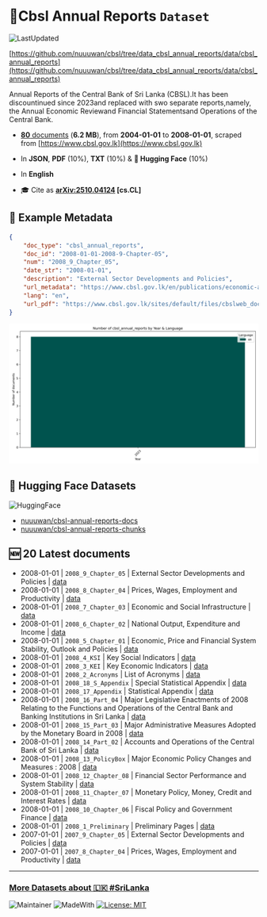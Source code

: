 # 📙Cbsl Annual Reports `Dataset`

![LastUpdated](https://img.shields.io/badge/last_updated-2025--10--08_10:58:47-green)

[https://github.com/nuuuwan/cbsl/tree/data_cbsl_annual_reports/data/cbsl_annual_reports](https://github.com/nuuuwan/cbsl/tree/data_cbsl_annual_reports/data/cbsl_annual_reports)

Annual Reports of the Central Bank of Sri Lanka (CBSL).It has been discountinued since 2023and replaced with swo separate reports,namely, the Annual Economic Reviewand Financial Statementsand Operations of the Central Bank.

- [**80** documents](https://github.com/nuuuwan/cbsl/tree/data_cbsl_annual_reports/data/cbsl_annual_reports) (**6.2 MB**), from **2004-01-01** to **2008-01-01**, scraped from [https://www.cbsl.gov.lk](https://www.cbsl.gov.lk)

- In **JSON**, **PDF** (10%), **TXT** (10%) & **🤗 Hugging Face** (10%)

- In **English**

- 🎓 Cite as **[arXiv:2510.04124](https://arxiv.org/abs/2510.04124) [cs.CL]**

## 📝 Example Metadata

```json
{
    "doc_type": "cbsl_annual_reports",
    "doc_id": "2008-01-01-2008-9-Chapter-05",
    "num": "2008_9_Chapter_05",
    "date_str": "2008-01-01",
    "description": "External Sector Developments and Policies",
    "url_metadata": "https://www.cbsl.gov.lk/en/publications/economic-and-financial-reports/annual-reports/annual-report-2008",
    "lang": "en",
    "url_pdf": "https://www.cbsl.gov.lk/sites/default/files/cbslweb_documents/publications/annual_report/archives/en/2008_9_Chapter_05.pdf"
}
```

![Chart](https://raw.githubusercontent.com/nuuuwan/cbsl/refs/heads/data_cbsl_annual_reports/data/cbsl_annual_reports/docs_by_year_and_lang.png)

## 🤗 Hugging Face Datasets

![HuggingFace](https://img.shields.io/badge/-HuggingFace-FDEE21?style=for-the-badge&logo=HuggingFace)

- [nuuuwan/cbsl-annual-reports-docs](https://huggingface.co/datasets/nuuuwan/cbsl-annual-reports-docs)
- [nuuuwan/cbsl-annual-reports-chunks](https://huggingface.co/datasets/nuuuwan/cbsl-annual-reports-chunks)

## 🆕 20 Latest documents

- 2008-01-01 | `2008_9_Chapter_05` | External Sector Developments and Policies | [data](https://github.com/nuuuwan/cbsl/tree/data_cbsl_annual_reports/data/cbsl_annual_reports/2000s/2008/2008-01-01-2008-9-Chapter-05)
- 2008-01-01 | `2008_8_Chapter_04` | Prices, Wages, Employment and Productivity | [data](https://github.com/nuuuwan/cbsl/tree/data_cbsl_annual_reports/data/cbsl_annual_reports/2000s/2008/2008-01-01-2008-8-Chapter-04)
- 2008-01-01 | `2008_7_Chapter_03` | Economic and Social Infrastructure | [data](https://github.com/nuuuwan/cbsl/tree/data_cbsl_annual_reports/data/cbsl_annual_reports/2000s/2008/2008-01-01-2008-7-Chapter-03)
- 2008-01-01 | `2008_6_Chapter_02` | National Output, Expenditure and Income | [data](https://github.com/nuuuwan/cbsl/tree/data_cbsl_annual_reports/data/cbsl_annual_reports/2000s/2008/2008-01-01-2008-6-Chapter-02)
- 2008-01-01 | `2008_5_Chapter_01` | Economic, Price and Financial System Stability, Outlook and Policies | [data](https://github.com/nuuuwan/cbsl/tree/data_cbsl_annual_reports/data/cbsl_annual_reports/2000s/2008/2008-01-01-2008-5-Chapter-01)
- 2008-01-01 | `2008_4_KSI` | Key Social Indicators | [data](https://github.com/nuuuwan/cbsl/tree/data_cbsl_annual_reports/data/cbsl_annual_reports/2000s/2008/2008-01-01-2008-4-KSI)
- 2008-01-01 | `2008_3_KEI` | Key Economic Indicators | [data](https://github.com/nuuuwan/cbsl/tree/data_cbsl_annual_reports/data/cbsl_annual_reports/2000s/2008/2008-01-01-2008-3-KEI)
- 2008-01-01 | `2008_2_Acronyms` | List of Acronyms | [data](https://github.com/nuuuwan/cbsl/tree/data_cbsl_annual_reports/data/cbsl_annual_reports/2000s/2008/2008-01-01-2008-2-Acronyms)
- 2008-01-01 | `2008_18_S_Appendix` | Special Statistical Appendix | [data](https://github.com/nuuuwan/cbsl/tree/data_cbsl_annual_reports/data/cbsl_annual_reports/2000s/2008/2008-01-01-2008-18-S-Appendix)
- 2008-01-01 | `2008_17_Appendix` | Statistical Appendix | [data](https://github.com/nuuuwan/cbsl/tree/data_cbsl_annual_reports/data/cbsl_annual_reports/2000s/2008/2008-01-01-2008-17-Appendix)
- 2008-01-01 | `2008_16_Part_04` | Major Legislative Enactments of 2008 Relating to the Functions and Operations of the Central Bank and Banking Institutions in Sri Lanka | [data](https://github.com/nuuuwan/cbsl/tree/data_cbsl_annual_reports/data/cbsl_annual_reports/2000s/2008/2008-01-01-2008-16-Part-04)
- 2008-01-01 | `2008_15_Part_03` | Major Administrative Measures Adopted by the Monetary Board in 2008 | [data](https://github.com/nuuuwan/cbsl/tree/data_cbsl_annual_reports/data/cbsl_annual_reports/2000s/2008/2008-01-01-2008-15-Part-03)
- 2008-01-01 | `2008_14_Part_02` | Accounts and Operations of the Central Bank of Sri Lanka | [data](https://github.com/nuuuwan/cbsl/tree/data_cbsl_annual_reports/data/cbsl_annual_reports/2000s/2008/2008-01-01-2008-14-Part-02)
- 2008-01-01 | `2008_13_PolicyBox` | Major Economic Policy Changes and Measures : 2008 | [data](https://github.com/nuuuwan/cbsl/tree/data_cbsl_annual_reports/data/cbsl_annual_reports/2000s/2008/2008-01-01-2008-13-PolicyBox)
- 2008-01-01 | `2008_12_Chapter_08` | Financial Sector Performance and System Stability | [data](https://github.com/nuuuwan/cbsl/tree/data_cbsl_annual_reports/data/cbsl_annual_reports/2000s/2008/2008-01-01-2008-12-Chapter-08)
- 2008-01-01 | `2008_11_Chapter_07` | Monetary Policy, Money, Credit and Interest Rates | [data](https://github.com/nuuuwan/cbsl/tree/data_cbsl_annual_reports/data/cbsl_annual_reports/2000s/2008/2008-01-01-2008-11-Chapter-07)
- 2008-01-01 | `2008_10_Chapter_06` | Fiscal Policy and Government Finance | [data](https://github.com/nuuuwan/cbsl/tree/data_cbsl_annual_reports/data/cbsl_annual_reports/2000s/2008/2008-01-01-2008-10-Chapter-06)
- 2008-01-01 | `2008_1_Preliminary` | Preliminary Pages | [data](https://github.com/nuuuwan/cbsl/tree/data_cbsl_annual_reports/data/cbsl_annual_reports/2000s/2008/2008-01-01-2008-1-Preliminary)
- 2007-01-01 | `2007_9_Chapter_05` | External Sector Developments and Policies | [data](https://github.com/nuuuwan/cbsl/tree/data_cbsl_annual_reports/data/cbsl_annual_reports/2000s/2007/2007-01-01-2007-9-Chapter-05)
- 2007-01-01 | `2007_8_Chapter_04` | Prices, Wages, Employment and Productivity | [data](https://github.com/nuuuwan/cbsl/tree/data_cbsl_annual_reports/data/cbsl_annual_reports/2000s/2007/2007-01-01-2007-8-Chapter-04)

---

### [More Datasets about 🇱🇰 #SriLanka](https://github.com/nuuuwan/lk_datasets)

![Maintainer](https://img.shields.io/badge/maintainer-nuuuwan-red)
![MadeWith](https://img.shields.io/badge/made_with-python-blue)
[![License: MIT](https://img.shields.io/badge/License-MIT-yellow.svg)](https://opensource.org/licenses/MIT)
